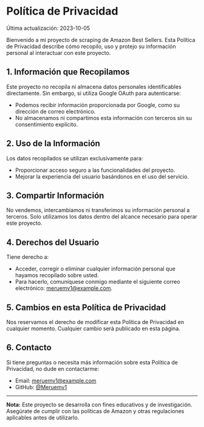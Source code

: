 # Política de Privacidad

Última actualización: 2023-10-05

Bienvenido a mi proyecto de scraping de Amazon Best Sellers. Esta Política de Privacidad describe cómo recopilo, uso y protejo su información personal al interactuar con este proyecto.

## 1. Información que Recopilamos

Este proyecto no recopila ni almacena datos personales identificables directamente. Sin embargo, si utiliza Google OAuth para autenticarse:

- Podemos recibir información proporcionada por Google, como su dirección de correo electrónico.
- No almacenamos ni compartimos esta información con terceros sin su consentimiento explícito.

## 2. Uso de la Información

Los datos recopilados se utilizan exclusivamente para:
- Proporcionar acceso seguro a las funcionalidades del proyecto.
- Mejorar la experiencia del usuario basándonos en el uso del servicio.

## 3. Compartir Información

No vendemos, intercambiamos ni transferimos su información personal a terceros. Solo utilizamos los datos dentro del alcance necesario para operar este proyecto.

## 4. Derechos del Usuario

Tiene derecho a:
- Acceder, corregir o eliminar cualquier información personal que hayamos recopilado sobre usted.
- Para hacerlo, comuníquese conmigo mediante el siguiente correo electrónico: [meruemv1@example.com](mailto:meruemv1@example.com).

## 5. Cambios en esta Política de Privacidad

Nos reservamos el derecho de modificar esta Política de Privacidad en cualquier momento. Cualquier cambio será publicado en esta página.

## 6. Contacto

Si tiene preguntas o necesita más información sobre esta Política de Privacidad, no dude en contactarme:

- Email: [meruemv1@example.com](mailto:meruemv1@example.com)
- GitHub: [@Meruemv1](https://github.com/Meruemv1)

---

**Nota:** Este proyecto se desarrolla con fines educativos y de investigación. Asegúrate de cumplir con las políticas de Amazon y otras regulaciones aplicables antes de utilizarlo.
